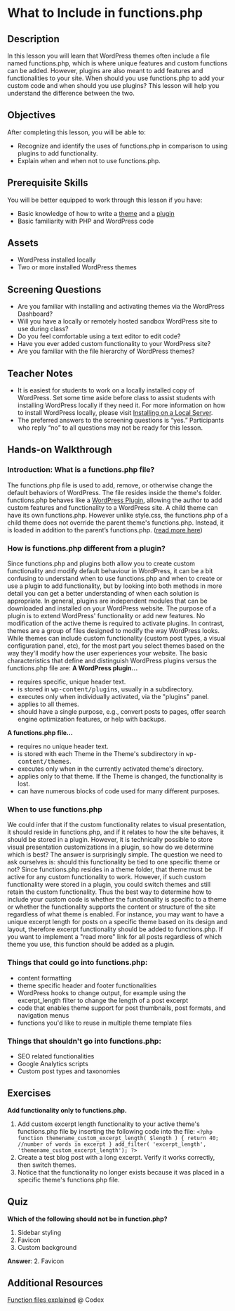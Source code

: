# What to Include in functions.php
## Description

In this lesson you will learn that WordPress themes often include a file named functions.php, which is where unique features and custom functions can be added. However, plugins are also meant to add features and functionalities to your site. When should you use functions.php to add your custom code and when should you use plugins? This lesson will help you understand the difference between the two.

## Objectives

After completing this lesson, you will be able to:

*   Recognize and identify the uses of functions.php in comparison to using plugins to add functionality.
*   Explain when and when not to use functions.php.

## Prerequisite Skills

You will be better equipped to work through this lesson if you have:

*   Basic knowledge of how to write a [theme](https://codex.wordpress.org/Theme_Development) and a [plugin](https://codex.wordpress.org/Writing_a_Plugin)
*   Basic familiarity with PHP and WordPress code

## Assets

*   WordPress installed locally
*   Two or more installed WordPress themes

## Screening Questions

*   Are you familiar with installing and activating themes via the WordPress Dashboard?
*   Will you have a locally or remotely hosted sandbox WordPress site to use during class?
*   Do you feel comfortable using a text editor to edit code?
*   Have you ever added custom functionality to your WordPress site?
*   Are you familiar with the file hierarchy of WordPress themes?

## Teacher Notes

*   It is easiest for students to work on a locally installed copy of WordPress. Set some time aside before class to assist students with installing WordPress locally if they need it. For more information on how to install WordPress locally, please visit [Installing on a Local Server](https://make.wordpress.org/core/handbook/installing-a-local-server/ "Installing on a Local Server").
*   The preferred answers to the screening questions is “yes.” Participants who reply “no” to all questions may not be ready for this lesson.

## Hands-on Walkthrough

### Introduction: What is a functions.php file?

The functions.php file is used to add, remove, or otherwise change the default behaviors of WordPress. The file resides inside the theme's folder. functions.php behaves like a [WordPress Plugin](https://codex.wordpress.org/Plugins "Plugins"), allowing the author to add custom features and functionality to a WordPress site. A child theme can have its own functions.php. However unlike style.css, the functions.php of a child theme does not override the parent theme's functions.php. Instead, it is loaded in addition to the parent’s functions.php. ([read more here](https://codex.wordpress.org/Child_Themes#Using_functions.php))

### How is functions.php different from a plugin?

Since functions.php and plugins both allow you to create custom functionality and modify default behaviour in WordPress, it can be a bit confusing to understand when to use functions.php and when to create or use a plugin to add functionality, but by looking into both methods in more detail you can get a better understanding of when each solution is appropriate. In general, plugins are independent modules that can be downloaded and installed on your WordPress website. The purpose of a plugin is to extend WordPress' functionality or add new features. No modification of the active theme is required to activate plugins. In contrast, themes are a group of files designed to modify the way WordPress looks. While themes can include custom functionality (custom post types, a visual configuration panel, etc), for the most part you select themes based on the way they'll modify how the user experiences your website. The basic characteristics that define and distinguish WordPress plugins versus the functions.php file are: **A WordPress plugin...**

*   requires specific, unique header text.
*   is stored in <tt>wp-content/plugins</tt>, usually in a subdirectory.
*   executes only when individually activated, via the "plugins" panel.
*   applies to all themes.
*   should have a single purpose, e.g., convert posts to pages, offer search engine optimization features, or help with backups.

**A functions.php file...**

*   requires no unique header text.
*   is stored with each Theme in the Theme's subdirectory in <tt>wp-content/themes</tt>.
*   executes only when in the currently activated theme's directory.
*   applies only to that theme. If the Theme is changed, the functionality is lost.
*   can have numerous blocks of code used for many different purposes.

### When to use functions.php

We could infer that if the custom functionality relates to visual presentation, it should reside in functions.php, and if it relates to how the site behaves, it should be stored in a plugin. However, it is technically possible to store visual presentation customizations in a plugin, so how do we determine which is best? The answer is surprisingly simple. The question we need to ask ourselves is: should this functionality be tied to one specific theme or not? Since functions.php resides in a theme folder, that theme must be active for any custom functionality to work. However, if such custom functionality were stored in a plugin, you could switch themes and still retain the custom functionality. Thus the best way to determine how to include your custom code is whether the functionality is specific to a theme or whether the functionality supports the content or structure of the site regardless of what theme is enabled. For instance, you may want to have a unique excerpt length for posts on a specific theme based on its design and layout, therefore excerpt functionality should be added to functions.php. If you want to implement a "read more" link for all posts regardless of which theme you use, this function should be added as a plugin.

### Things that could go into functions.php:

*   content formatting
*   theme specific header and footer functionalities
*   WordPress hooks to change output, for example using the excerpt_length filter to change the length of a post excerpt
*   code that enables theme support for post thumbnails, post formats, and navigation menus
*   functions you'd like to reuse in multiple theme template files

### Things that shouldn't go into functions.php:

*   SEO related functionalities
*   Google Analytics scripts
*   Custom post types and taxonomies

## Exercises

**Add functionality only to functions.php.**

1.  Add custom excerpt length functionality to your active theme's functions.php file by inserting the following code into the file: `<?php function themename_custom_excerpt_length( $length ) { return 40; //number of words in excerpt } add_filter( 'excerpt_length', 'themename_custom_excerpt_length'); ?>`
2.  Create a test blog post with a long excerpt. Verify it works correctly, then switch themes.
3.  Notice that the functionality no longer exists because it was placed in a specific theme's functions.php file.

## Quiz

**Which of the following should not be in function.php?**

1.  Sidebar styling
2.  Favicon
3.  Custom background

**Answer**: 2\. Favicon

## Additional Resources

[Function files explained](https://codex.wordpress.org/Functions_File_Explained) @ Codex
